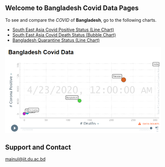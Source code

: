 ## Welcome to Bangladesh Covid Data Pages

To see and compare the _COVID_ of **Bangladesh**, go to the following charts.

- [South East Asia Covid Positive Status (Line Chart)](www.google.com) 
- [South East Asia Covid Death Status (Bubble Chart)](www.google.com) 
- [Bangladesh Quarantine Status (Line Chart)](www.google.com) 

![line](/img/FrontImage.PNG)

## Support and Contact
mainul@iit.du.ac.bd
